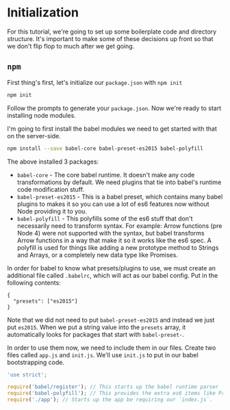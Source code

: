 # Initialization

For this tutorial, we're going to set up some boilerplate code and directory
structure. It's important to make some of these decisions up front so that we
don't flip flop to much after we get going.

## `npm`

First thing's first, let's initialize our `package.json` with `npm init`

```sh
npm init
```

Follow the prompts to generate your `package.json`. Now we're ready to start
installing node modules.

I'm going to first install the babel modules we need to get started with that
on the server-side.

```sh
npm install --save babel-core babel-preset-es2015 babel-polyfill
```

The above installed 3 packages:

* `babel-core` - The core babel runtime. It doesn't make any code
  transformations by default. We need plugins that tie into babel's runtime
  code modification stuff.
* `babel-preset-es2015` - This is a babel preset, which contains many babel
  plugins to makes it so you can use a lot of es6 features now without Node
  providing it to you.
* `babel-polyfill` - This polyfills some of the es6 stuff that don't
  necessarily need to transform syntax. For example: Arrow functions (pre
  Node 4) were not supported with the syntax, but babel transforms Arrow
  functions in a way that make it so it works like the es6 spec. A polyfill
  is used for things like adding a new prototype method to Strings and Arrays,
  or a completely new data type like Promises.

In order for babel to know what presets/plugins to use, we must create an
additional file called `.babelrc`, which will act as our babel config. Put in
the following contents:

```
{
  "presets": ["es2015"]
}
```

Note that we did not need to put `babel-preset-es2015` and instead we just put
`es2015`. When we put a string value into the `presets` array, it automatically
looks for packages that start with `babel-preset-`.

In order to use them now, we need to include them in our files. Create two
files called `app.js` and `init.js`. We'll use `init.js` to put in our babel
bootstrapping code.

```js
'use strict';

require('babel/register'); // This starts up the babel runtime parser
require('babel-polyfill'); // This provides the extra es6 items like Promises and Array methods
require('./app'); // Starts up the app be requiring our `index.js`.
```



